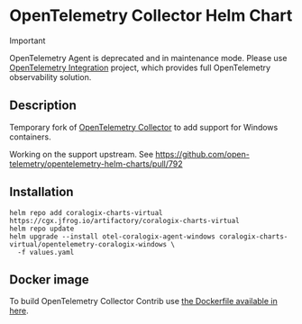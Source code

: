 # OpenTelemetry Collector Helm Chart

> [!IMPORTANT]
> OpenTelemetry Agent is deprecated and in maintenance mode. Please use [OpenTelemetry Integration](https://github.com/coralogix/telemetry-shippers/tree/master/otel-integration/k8s-helm) project, which provides full OpenTelemetry observability solution.

## Description

Temporary fork of [OpenTelemetry Collector](https://github.com/open-telemetry/opentelemetry-collector) to add support for Windows containers.

Working on the support upstream. See https://github.com/open-telemetry/opentelemetry-helm-charts/pull/792

## Installation

```
helm repo add coralogix-charts-virtual https://cgx.jfrog.io/artifactory/coralogix-charts-virtual
helm repo update
helm upgrade --install otel-coralogix-agent-windows coralogix-charts-virtual/opentelemetry-coralogix-windows \
  -f values.yaml
```

## Docker image

To build OpenTelemetry Collector Contrib use [the Dockerfile available in here](https://github.com/coralogix/telemetry-shippers/tree/master/otel-collector-windows-image).
